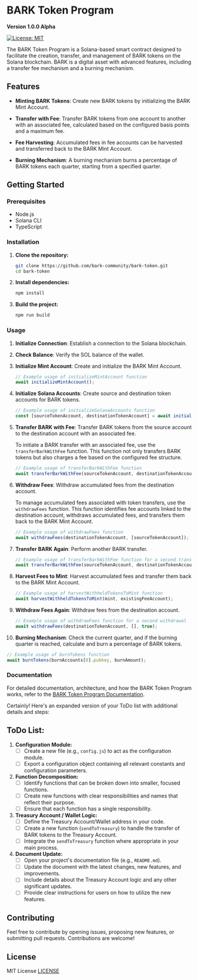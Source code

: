 # BARK Token Program
**Version 1.0.0 Alpha**

[![License: MIT](https://img.shields.io/badge/License-MIT-blue.svg)](https://opensource.org/licenses/MIT)

The BARK Token Program is a Solana-based smart contract designed to facilitate the creation, transfer, and management of BARK tokens on the Solana blockchain. BARK is a digital asset with advanced features, including a transfer fee mechanism and a burning mechanism.

## Features

- **Minting BARK Tokens**: Create new BARK tokens by initializing the BARK Mint Account.

- **Transfer with Fee**: Transfer BARK tokens from one account to another with an associated fee, calculated based on the configured basis points and a maximum fee.

- **Fee Harvesting**: Accumulated fees in fee accounts can be harvested and transferred back to the BARK Mint Account.

- **Burning Mechanism**: A burning mechanism burns a percentage of BARK tokens each quarter, starting from a specified quarter.

## Getting Started

### Prerequisites

- Node.js
- Solana CLI
- TypeScript

### Installation

1. **Clone the repository:**

   ```bash
   git clone https://github.com/bark-community/bark-token.git
   cd bark-token
   ```

2. **Install dependencies:**

   ```bash
   npm install
   ```

3. **Build the project:**

   ```bash
   npm run build
   ```

### Usage

1. **Initialize Connection**: Establish a connection to the Solana blockchain.

2. **Check Balance**: Verify the SOL balance of the wallet.

3. **Initialize Mint Account**: Create and initialize the BARK Mint Account.

   ```javascript
   // Example usage of initializeMintAccount function
   await initializeMintAccount();
   ```

4. **Initialize Solana Accounts**: Create source and destination token accounts for BARK tokens.

   ```javascript
   // Example usage of initializeSolanaAccounts function
   const [sourceTokenAccount, destinationTokenAccount] = await initializeSolanaAccounts();
   ```

5. **Transfer BARK with Fee**: Transfer BARK tokens from the source account to the destination account with an associated fee.

   To initiate a BARK transfer with an associated fee, use the `transferBarkWithFee` function. This function not only transfers BARK tokens but also charges a fee based on the configured fee structure.

   ```javascript
   // Example usage of transferBarkWithFee function
   await transferBarkWithFee(sourceTokenAccount, destinationTokenAccount, config.MINT_AMOUNT);
   ```

6. **Withdraw Fees**: Withdraw accumulated fees from the destination account.

   To manage accumulated fees associated with token transfers, use the `withdrawFees` function. This function identifies fee accounts linked to the destination account, withdraws accumulated fees, and transfers them back to the BARK Mint Account.

   ```javascript
   // Example usage of withdrawFees function
   await withdrawFees(destinationTokenAccount, [sourceTokenAccount]);
   ```

7. **Transfer BARK Again**: Perform another BARK transfer.

   ```javascript
   // Example usage of transferBarkWithFee function for a second transfer
   await transferBarkWithFee(sourceTokenAccount, destinationTokenAccount, config.MINT_AMOUNT);
   ```

8. **Harvest Fees to Mint**: Harvest accumulated fees and transfer them back to the BARK Mint Account.

   ```javascript
   // Example usage of harvestWithheldTokensToMint function
   await harvestWithheldTokensToMint(mint, existingFeeAccount);
   ```

9. **Withdraw Fees Again**: Withdraw fees from the destination account.

   ```javascript
   // Example usage of withdrawFees function for a second withdrawal
   await withdrawFees(destinationTokenAccount, [], true);
   ```

10. **Burning Mechanism**: Check the current quarter, and if the burning quarter is reached, calculate and burn a percentage of BARK tokens.

   ```javascript
   // Example usage of burnTokens function
   await burnTokens(burnAccounts[0].pubkey, burnAmount);
   ```

### Documentation

For detailed documentation, architecture, and how the BARK Token Program works, refer to the [BARK Token Program Documentation](./docs/BARK_TOKEN_DOCUMENTATION.md).

Certainly! Here's an expanded version of your ToDo list with additional details and steps:

## ToDo List:

1. **Configuration Module:**
   - [ ] Create a new file (e.g., `config.js`) to act as the configuration module.
   - [ ] Export a configuration object containing all relevant constants and configuration parameters.

2. **Function Decomposition:**
   - [ ] Identify functions that can be broken down into smaller, focused functions.
   - [ ] Create new functions with clear responsibilities and names that reflect their purpose.
   - [ ] Ensure that each function has a single responsibility.

3. **Treasury Account / Wallet Logic:**
   - [ ] Define the Treasury Account/Wallet address in your code.
   - [ ] Create a new function (`sendToTreasury`) to handle the transfer of BARK tokens to the Treasury Account.
   - [ ] Integrate the `sendToTreasury` function where appropriate in your main process.

4. **Document Update:**
   - [ ] Open your project's documentation file (e.g., `README.md`).
   - [ ] Update the document with the latest changes, new features, and improvements.
   - [ ] Include details about the Treasury Account logic and any other significant updates.
   - [ ] Provide clear instructions for users on how to utilize the new features.

## Contributing

Feel free to contribute by opening issues, proposing new features, or submitting pull requests. Contributions are welcome!

## License

MIT License [LICENSE](./LICENSE)
